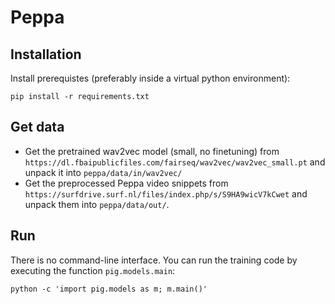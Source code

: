 # Peppa

## Installation

Install prerequistes (preferably inside a virtual python environment):
```
pip install -r requirements.txt
```


## Get data

- Get the pretrained wav2vec model (small, no finetuning) from `https://dl.fbaipublicfiles.com/fairseq/wav2vec/wav2vec_small.pt` and unpack it into `peppa/data/in/wav2vec/`
- Get the preprocessed Peppa video snippets from `https://surfdrive.surf.nl/files/index.php/s/S9HA9wicV7kCwet` and unpack them into `peppa/data/out/`.


## Run

There is no command-line interface. You can run the training code by executing the function `pig.models.main`:
```
python -c 'import pig.models as m; m.main()'
```



